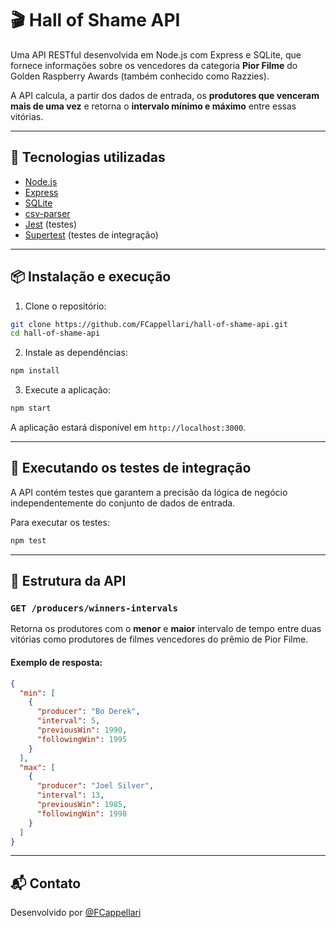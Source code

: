 # 🎬 Hall of Shame API

Uma API RESTful desenvolvida em Node.js com Express e SQLite, que fornece informações sobre os vencedores da categoria **Pior Filme** do Golden Raspberry Awards (também conhecido como Razzies).

A API calcula, a partir dos dados de entrada, os **produtores que venceram mais de uma vez** e retorna o **intervalo mínimo e máximo** entre essas vitórias.

---

## 🚀 Tecnologias utilizadas

- [Node.js](https://nodejs.org/)
- [Express](https://expressjs.com/)
- [SQLite](https://www.sqlite.org/)
- [csv-parser](https://www.npmjs.com/package/csv-parser)
- [Jest](https://jestjs.io/) (testes)
- [Supertest](https://github.com/visionmedia/supertest) (testes de integração)

---

## 📦 Instalação e execução

1. Clone o repositório:

```bash
git clone https://github.com/FCappellari/hall-of-shame-api.git
cd hall-of-shame-api
```

2. Instale as dependências:

```bash
npm install
```

3. Execute a aplicação:

```bash
npm start
```

A aplicação estará disponível em `http://localhost:3000`.

---

## 🧪 Executando os testes de integração

A API contém testes que garantem a precisão da lógica de negócio independentemente do conjunto de dados de entrada.

Para executar os testes:

```bash
npm test
```

---

## 📂 Estrutura da API

### `GET /producers/winners-intervals`

Retorna os produtores com o **menor** e **maior** intervalo de tempo entre duas vitórias como produtores de filmes vencedores do prêmio de Pior Filme.

#### Exemplo de resposta:

```json
{
  "min": [
    {
      "producer": "Bo Derek",
      "interval": 5,
      "previousWin": 1990,
      "followingWin": 1995
    }
  ],
  "max": [
    {
      "producer": "Joel Silver",
      "interval": 13,
      "previousWin": 1985,
      "followingWin": 1998
    }
  ]
}
```
---

## 📬 Contato

Desenvolvido por [@FCappellari](https://github.com/FCappellari)
